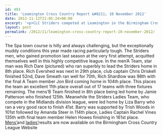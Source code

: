```yaml
---
id: 493
title: 'Leamington Cross Country Report &#8211; 10 November 2012'
date: 2012-11-12T21:05:24+00:00
excerpt: '<p>CLC Striders competed at Leamington in the Birmingham Cross Country League Division 2 fixture.</p>'
layout: post
permalink: /2012/11/leamington-cross-country-report-10-november-2012/
---
```

The Spa town course is hilly and always challenging, but the exceptionally muddy conditions this year made racing particularly tough. The Striders men, who gained promotion last season at the very first attempt, acquitted themselves well in this highly competitive league. In the men&#8217;A Team, star man was Rich Dare (pictured) who ran superbly to lead the Striders home in 8th place. Rich Evershed was next in 29th place, club captain Chris Driskell finished 52nd, Dave Smeath ran well for 70th, Rich Shardlow was 98th with the final A Team member Jon Bird coming home in 104th place. This places the team an excellent 11th place overall out of 17 teams with three fixtures remaining. The mens&#8217;B Team finished in 8th place being led home by Jamie Patterson who finished 125th. Meanwhile the Striders Ladies Team, who compete in the Midlands division league, were led home by Liza Barry who ran a very good race to finish 41st. Barry was supported by Trish Woods in 101st followed by Amanda Steer in 114th place, Ladies Captain Rachel Vines 135th with final team member Helen Howes finishing in 161st place.  
<a href="http://www.birminghamccleague.co.uk/images/stories/bdccl/articlepdfs/XC_League_Archive/2012-13/2012-11-10-m2.pdf" target="_blank" rel="nofollow">Mens&#8217;</a>and <a href="http://www.birminghamccleague.co.uk/images/stories/bdccl/articlepdfs/XC_League_Archive/2012-13/2012-11-10-w.pdf" target="_blank" rel="nofollow">ladies&#8217;</a>results are now available on the Birmingham Cross Country League Website